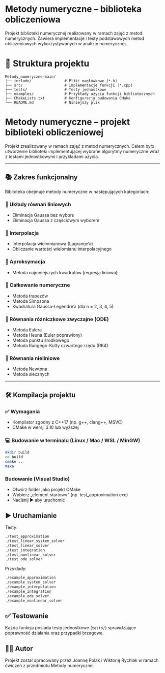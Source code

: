 ﻿# Metody numeryczne – biblioteka obliczeniowa

Projekt biblioteki numerycznej realizowany w ramach zajęć z metod numerycznych. Zawiera implementacje i testy podstawowych metod obliczeniowych wykorzystywanych w analizie numerycznej.

# 📁 Struktura projektu

```
Metody_numeryczne-main/
├── include/               # Pliki nagłówkowe (*.h)
├── src/                   # Implementacje funkcji (*.cpp)
├── tests/                 # Testy jednostkowe
├── examples/              # Przykłady użycia funkcji bibliotecznych
├── CMakeLists.txt         # Konfiguracja budowania CMake
└── README.md              # Niniejszy plik
```

# Metody numeryczne – projekt biblioteki obliczeniowej

Projekt zrealizowany w ramach zajęć z metod numerycznych. Celem było utworzenie biblioteki implementującej wybrane algorytmy numeryczne wraz z testami jednostkowymi i przykładami użycia.


----------------------------------------------------------------------------

## 📚 Zakres funkcjonalny

Biblioteka obejmuje metody numeryczne w następujących kategoriach:

### 🔹 Układy równań liniowych
- Eliminacja Gaussa bez wyboru
- Eliminacja Gaussa z częściowym wyborem

### 🔹 Interpolacja
- Interpolacja wielomianowa (Lagrange’a)
- Obliczanie wartości wielomianu interpolacyjnego

### 🔹 Aproksymacja
- Metoda najmniejszych kwadratów (regresja liniowa)

### 🔹 Całkowanie numeryczne
- Metoda trapezów
- Metoda Simpsona
- Kwadratura Gaussa-Legendre’a (dla n = 2, 3, 4, 5)

### 🔹 Równania różniczkowe zwyczajne (ODE)
- Metoda Eulera
- Metoda Heuna (Euler poprawiony)
- Metoda punktu środkowego
- Metoda Rungego-Kutty czwartego rzędu (RK4)

### 🔹 Równania nieliniowe
- Metoda Newtona
- Metoda siecznych

-----------------------------------------------------------------------------------------

## 🛠️ Kompilacja projektu

### ✅ Wymagania

- Kompilator zgodny z C++17 (np. g++, clang++, MSVC)
- CMake w wersji 3.10 lub wyższej

### 💻 Budowanie w terminalu (Linux / Mac / WSL / MinGW)

```bash
mkdir build
cd build
cmake ..
make
```

### Budowanie (Visual Studio)
- Otwórz folder jako projekt CMake
- Wybierz „element startowy” (np. test_approximation.exe)
- Naciśnij ▶ aby uruchomić

## ▶️ Uruchamianie

Testy:
```bash
./test_approximation
./test_linear_system_solver
./test_linear_solver
./test_integration
./test_nonlinear_solver
./test_ode_solver
```

Przykłady:
```bash
./example_approximation
./example_system_solver
./example_interpolation
./example_integration
./example_ode_solver
./example_nonlinear_solver
```

## ✅ Testowanie

Każda funkcja posiada testy jednostkowe (`tests/`) sprawdzające poprawność działania oraz przypadki brzegowe.


## 👨‍💻 Autor

Projekt został opracowany przez Joannę Polak i Wiktorię Rychlak w ramach ćwiczeń z przedmiotu Metody numeryczne.
